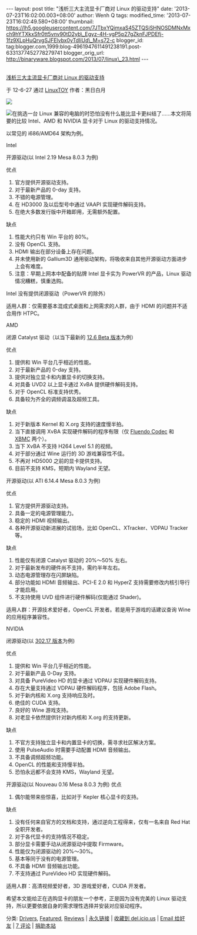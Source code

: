 --- layout: post title: "浅析三大主流显卡厂商对 Linux 的驱动支持" date:
'2013-07-23T16:02:00.003+08:00' author: Wenh Q tags: modified\_time:
'2013-07-23T16:02:49.580+08:00' thumbnail:
https://lh5.googleusercontent.com/7JTbxYQimxaS45ZTQSiSHNOSDMNxMxch9hYTXkxSfr0tt5vnv90tD2yb\_Egyz-4H-ygP5p27gZknFJPDEfj-1fz9XLpHuQrvgSJFElvbx0yTdIiUd\_M=s72-c
blogger\_id:
tag:blogger.com,1999:blog-4961947611491238191.post-6331377452778279741
blogger\_orig\_url:
http://binaryware.blogspot.com/2013/07/linux\_23.html ---

[\
浅析三大主流显卡厂商对 Linux
的驱动支持](http://linuxtoy.org/archives/compare-linux-driver-support-between-three-major-gpus.html)

于 12-6-27 通过 [LinuxTOY](http://linuxtoy.org/) 作者：黑日白月

![](https://lh5.googleusercontent.com/7JTbxYQimxaS45ZTQSiSHNOSDMNxMxch9hYTXkxSfr0tt5vnv90tD2yb_Egyz-4H-ygP5p27gZknFJPDEfj-1fz9XLpHuQrvgSJFElvbx0yTdIiUd_M)

![](https://lh6.googleusercontent.com/Q0Heo1-nOyUP7fLlXghn1kKWOGC9FtV3O_zIrOYuYGNqVOBfvfQula3ZqoqPEk1-YRqaSPb9KNPX8CzzOYPsT5Pg_JUensKO-0Li4BhgIzsVUPCIkBU)在挑选一台
Linux 兼容的电脑的时恐怕没有什么能比显卡更纠结了……本文将简要的比较
Intel、AMD 和 NVIDIA 显卡对于 Linux 的驱动支持情况。

以常见的 i686/AMD64 架构为例。

Intel

开源驱动(以 Intel 2.19 Mesa 8.0.3 为例)

优点

1.  官方提供开源驱动支持。
2.  对于最新产品的 0-day 支持。
3.  不错的电源管理。
4.  在 HD3000 及以后型号中通过 VAAPI 实现硬件解码支持。
5.  在绝大多数发行版中开箱即用，无需额外配置。

缺点

1.  性能大约只有 Win 平台的 80%。
2.  没有 OpenCL 支持。
3.  HDMI 输出在部分设备上存在问题。
4.  并未使用新的 Gallium3D
    通用驱动架构，将吸收来自其他开源驱动方面进步上会有难度。
5.  注意：早期上网本中配备的贴牌 Intel 显卡实为 PowerVR 的产品，Linux
    驱动情况糟糕，慎重选购。

Intel 没有提供闭源驱动（PowerVR 的除外）

适用人群：仅需要基本混成式桌面和上网需求的人群，由于 HDMI
的问题并不适合用作 HTPC。

AMD

闭源 Catalyst 驱动（以当下最新的 [12.6 Beta
版本](http://linuxtoy.org/archives/amd-catalyst-12-6-beta.html)为例）

优点

1.  提供和 Win 平台几乎相近的性能。
2.  对于最新产品的 0-day 支持。
3.  提供对独立显卡和内置显卡的切换支持。
4.  对具备 UVD2 以上显卡通过 XvBA 提供硬件解码支持。
5.  对于 OpenCL 标准支持优秀。
6.  具备较为齐全的调频调温及超频工具。

缺点

1.  对于新版本 Kernel 和 X.org 支持的速度慢半拍。
2.  当下直接调用 XvBA 实现硬件解码的程序有限（仅 [Fluendo
    Codec](http://linuxtoy.org/archives/fluendo-codec-pack-and-gstreamer-hardware-va-briefing.html) 和
    [XBMC](http://www.phoronix.com/scan.php?page=news_item&px=MTAyODU) 两个）。
3.  当下 XvBA 不支持 H264 Level 5.1 的视频。
4.  对于部分通过 Wine 运行的 3D 游戏兼容性不佳。
5.  不再对 HD5000 之前的显卡提供支持。
6.  目前不支持 KMS，短期内 Wayland 无望。

开源驱动(以 ATI 6.14.4 Mesa 8.0.3 为例)

优点

1.  官方提供开源驱动支持。
2.  具备一定的电源管理能力。
3.  稳定的 HDMI 视频输出。
4.  各种开源驱动新进展的试验场，比如 OpenCL、XTracker、VDPAU Tracker
    等。

缺点

1.  性能仅有闭源 Catalyst 驱动的 20%～50% 左右。
2.  对于最新发布的硬件尚不支持，需约半年左右。
3.  动态电源管理存在闪屏缺陷。
4.  部分功能如 HDMI 音频输出、PCI-E 2.0 和 HyperZ
    支持需要修改内核引导行才能启用。
5.  不支持使用 UVD 组件进行硬件解码(仅能通过 Shader)。

适用人群：开源技术爱好者，OpenCL 开发者。若是用于游戏的话建议查询 Wine
的应用程序兼容性。

NVIDIA

闭源驱动(以 [302.17
版本](http://linuxtoy.org/archives/briefing-about-nvidia.html)为例)

优点

1.  提供和 Win 平台几乎相近的性能。
2.  对于最新产品 0-Day 支持。
3.  对具备 PureVideo HD 的显卡通过 VDPAU 实现硬件解码支持。
4.  存在大量支持通过 VDPAU 硬件解码程序，包括 Adobe Flash。
5.  对于新内核和 X.org 支持响应及时。
6.  绝佳的 CUDA 支持。
7.  良好的 Wine 游戏支持。
8.  对老显卡依然提供针对新内核和 X.org 的支持更新。

缺点

1.  不官方支持独立显卡和内置显卡的切换，需寻求社区解决方案。
2.  使用 PulseAudio 时需要手动配置 HDMI 音频输出。
3.  不具备调频超频功能。
4.  OpenCL 的性能和支持慢半拍。
5.  恐怕永远都不会支持 KMS，Wayland 无望。

开源驱动(以 Nouveau 0.16 Mesa 8.0.3 为例) 优点

1.  偶尔能带来些惊喜，比如对于 Kepler 核心显卡的支持。

缺点

1.  没有任何来自官方的文档和支持，通过逆向工程得来，仅有一名来自 Red Hat
    全职开发者。
2.  对于各代显卡的支持情况不稳定。
3.  部分显卡需要手动从闭源驱动中提取 Firmware。
4.  性能仅为闭源驱动的 20%～30%。
5.  基本等同于没有的电源管理。
6.  不具备 HDMI 音频输出功能。
7.  不支持通过 PureVideo HD 实现硬件解码。

适用人群：高清视频爱好者，3D 游戏爱好者，CUDA 开发者。

希望本文能给正在选购显卡的朋友一个参考，正是因为没有完美的 Linux
驱动支持，所以更要依据自身的需求理性选择并安装对应驱动程序。

分类: [Drivers](http://linuxtoy.org/category/apps/drivers),
[Featured](http://linuxtoy.org/category/featured-post),
[Reviews](http://linuxtoy.org/category/reviews) |
[永久链接](http://linuxtoy.org/archives/compare-linux-driver-support-between-three-major-gpus.html) |
[收藏到
del.icio.us](http://delicious.com/save?url=http://linuxtoy.org/archives/compare-linux-driver-support-between-three-major-gpus.html&title=%E6%B5%85%E6%9E%90%E4%B8%89%E5%A4%A7%E4%B8%BB%E6%B5%81%E6%98%BE%E5%8D%A1%E5%8E%82%E5%95%86%E5%AF%B9+Linux+%E7%9A%84%E9%A9%B1%E5%8A%A8%E6%94%AF%E6%8C%81) |
[Email
给好友](https://www.blogger.com/blogger.g?blogID=4961947611491238191) |
[7
评论](http://linuxtoy.org/archives/compare-linux-driver-support-between-three-major-gpus.html#comments) |
[捐助本站](http://linuxtoy.org/faq/donate)
